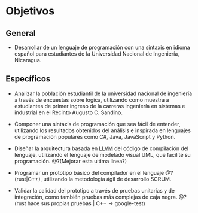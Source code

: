 # Objetivos

## General

- Desarrollar de un lenguaje de programación con una sintaxis en idioma español para estudiantes de la Universidad Nacional de Ingeniería, Nicaragua.

## Específicos
- Analizar la población estudiantil de la universidad nacional de ingeniería a través de encuestas sobre logica, utilizando como muestra a estudiantes de primer ingreso de la carreras ingeniería en sistemas e industrial en el Recinto Augusto C. Sandino.

- Componer una sintaxis de programación que sea fácil de entender, utilizando los resultados obtenidos del análisis e inspirada en lenguajes de programación populares como C#, Java, JavaScript y Python.

- Diseñar la arquitectura basada en [LLVM](llvm.org) del código de compilación del lenguaje, utilizando el lenguaje de modelado visual UML, que facilite su programación. @?(Mejorar esta ultima linea?)

- Programar un prototipo básico del compilador en el lenguaje @?(rust|C++), utilizando la metodología ágil de desarrollo SCRUM.

- Validar la calidad del prototipo a través de pruebas unitarias y de integración, como también pruebas más complejas de caja negra. @?(rust hace sus propias pruebas | C++ -> google-test)

